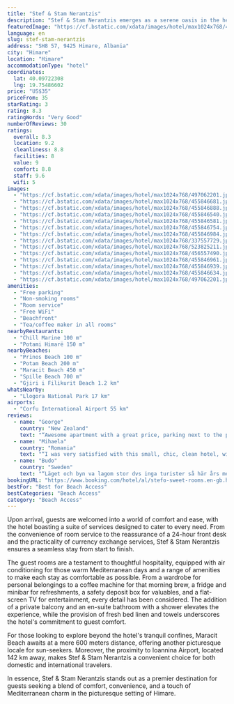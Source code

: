 ```yaml
---
title: "Stef & Stam Nerantzis"
description: "Stef & Stam Nerantzis emerges as a serene oasis in the heart of Himare, a mere stone's throw away from the pristine shores of Prinos Beach and a short stroll from the tranquil Potam Beach."
featuredImage: "https://cf.bstatic.com/xdata/images/hotel/max1024x768/497062201.jpg?k=5700b469d7cb4cd463611cb520880ed200aff41ed89b322e22104d0cb10634c9&o=&hp=1"
language: en
slug: stef-stam-nerantzis
address: "SH8 57, 9425 Himare, Albania"
city: "Himare"
location: "Himare"
accommodationType: "hotel"
coordinates:
  lat: 40.09722308
  lng: 19.75486602
price: "US$35"
priceFrom: 35
starRating: 3
rating: 8.3
ratingWords: "Very Good"
numberOfReviews: 30
ratings:
  overall: 8.3
  location: 9.2
  cleanliness: 8.8
  facilities: 8
  value: 9
  comfort: 8.8
  staff: 9.6
  wifi: 5
images:
  - "https://cf.bstatic.com/xdata/images/hotel/max1024x768/497062201.jpg?k=5700b469d7cb4cd463611cb520880ed200aff41ed89b322e22104d0cb10634c9&o=&hp=1"
  - "https://cf.bstatic.com/xdata/images/hotel/max1024x768/455846681.jpg?k=735c4dd65a02f2e831b06bc57274feb50b496fc8131fe2881daa3f27f4806792&o=&hp=1"
  - "https://cf.bstatic.com/xdata/images/hotel/max1024x768/455846888.jpg?k=f53bd62b995139857ce3a9a6ff664eea963883f3c3d31c03c71bf2fa1b2591b9&o=&hp=1"
  - "https://cf.bstatic.com/xdata/images/hotel/max1024x768/455846540.jpg?k=88b2db9b460eaca69fedb3631e7cd0dd391ac0b3b17ba431a9097d95cfa1c6de&o=&hp=1"
  - "https://cf.bstatic.com/xdata/images/hotel/max1024x768/455846581.jpg?k=aa336a5e571b2fcbe4de642d3148e5894d1c0814d56198326d9feff6c772e44f&o=&hp=1"
  - "https://cf.bstatic.com/xdata/images/hotel/max1024x768/455846754.jpg?k=0d8b0bc143a749575675dc290e5dfa61f15ce244801b855f1632c4cd98ed56f2&o=&hp=1"
  - "https://cf.bstatic.com/xdata/images/hotel/max1024x768/455846984.jpg?k=0b02514c0a14b28e45f80723a0859ba170edc99cc020246c0e8027a396e7abe9&o=&hp=1"
  - "https://cf.bstatic.com/xdata/images/hotel/max1024x768/337557729.jpg?k=30f465604da7b196b9c5b00c4205f826546f0b092fc6472ff48d371dd7cefa25&o=&hp=1"
  - "https://cf.bstatic.com/xdata/images/hotel/max1024x768/523825211.jpg?k=446fa9ff52d40e2143be073405a31152933a6f00675b19c6a51f8de48b4c50c9&o=&hp=1"
  - "https://cf.bstatic.com/xdata/images/hotel/max1024x768/456557490.jpg?k=44dd956c700f49330344eff8743a1f6a65928af0fe0a76c29a8071da52da6ee9&o=&hp=1"
  - "https://cf.bstatic.com/xdata/images/hotel/max1024x768/455846961.jpg?k=b692679fd0224b8f9a1e751e635cd112a7cbd56895bbf9216cc30148923e4b55&o=&hp=1"
  - "https://cf.bstatic.com/xdata/images/hotel/max1024x768/455846939.jpg?k=94be22237d307805258540b836bdc0a6d3331d8fe46fbea1a5f9ff0186f8642b&o=&hp=1"
  - "https://cf.bstatic.com/xdata/images/hotel/max1024x768/455846634.jpg?k=ddcc7fcec630bdd08006df645e4e5174fa0089c92c8e3cd8685c3b75f6b69335&o=&hp=1"
  - "https://cf.bstatic.com/xdata/images/hotel/max1024x768/497062201.jpg?k=5700b469d7cb4cd463611cb520880ed200aff41ed89b322e22104d0cb10634c9&o=&hp=1"
amenities:
  - "Free parking"
  - "Non-smoking rooms"
  - "Room service"
  - "Free WiFi"
  - "Beachfront"
  - "Tea/coffee maker in all rooms"
nearbyRestaurants:
  - "Chill Marine 100 m"
  - "Potami Himarë 150 m"
nearbyBeaches:
  - "Prinos Beach 100 m"
  - "Potam Beach 200 m"
  - "Maracit Beach 450 m"
  - "Spille Beach 700 m"
  - "Gjiri i Filikurit Beach 1.2 km"
whatsNearby:
  - "Llogora National Park 17 km"
airports:
  - "Corfu International Airport 55 km"
reviews:
  - name: "George"
    country: "New Zealand"
    text: "“Awesome apartment with a great price, parking next to the property, and helpful and friendly service!”"
  - name: "Mihaela"
    country: "Romania"
    text: "“I was very satisfied with this small, chic, clean hotel, with welcoming, kind hosts. Sea view room, comfortable, with TV, air conditioning, refrigerator, bathroom, balcony. The hotel has an elevator and a garden where you can socialize. The...”"
  - name: "Budo"
    country: "Sweden"
    text: "“Läget och byn va lagom stor dvs inga turister så här års mer än nån enstaka Stranden rakt över gatan och några restauranger likaså”"
bookingURL: "https://www.booking.com/hotel/al/stefo-sweet-rooms.en-gb.html?aid=8035640"
bestFor: "Best for Beach Access"
bestCategories: "Beach Access"
category: "Beach Access"
---
```


Upon arrival, guests are welcomed into a world of comfort and ease, with the hotel boasting a suite of services designed to cater to every need. From the convenience of room service to the reassurance of a 24-hour front desk and the practicality of currency exchange services, Stef & Stam Nerantzis ensures a seamless stay from start to finish.

The guest rooms are a testament to thoughtful hospitality, equipped with air conditioning for those warm Mediterranean days and a range of amenities to make each stay as comfortable as possible. From a wardrobe for personal belongings to a coffee machine for that morning brew, a fridge and minibar for refreshments, a safety deposit box for valuables, and a flat-screen TV for entertainment, every detail has been considered. The addition of a private balcony and an en-suite bathroom with a shower elevates the experience, while the provision of fresh bed linen and towels underscores the hotel's commitment to guest comfort.

For those looking to explore beyond the hotel's tranquil confines, Maracit Beach awaits at a mere 600 meters distance, offering another picturesque locale for sun-seekers. Moreover, the proximity to Ioannina Airport, located 142 km away, makes Stef & Stam Nerantzis a convenient choice for both domestic and international travelers.

In essence, Stef & Stam Nerantzis stands out as a premier destination for guests seeking a blend of comfort, convenience, and a touch of Mediterranean charm in the picturesque setting of Himare.